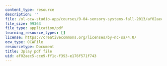 ```yaml
---
content_type: resource
description: ''
file: /ol-ocw-studio-app/courses/9-04-sensory-systems-fall-2013/af02aec5cce9ff1cf393e176f571f743_Z937cqa--P8.pdf
file_size: 99363
file_type: application/pdf
learning_resource_types: []
license: https://creativecommons.org/licenses/by-nc-sa/4.0/
ocw_type: OCWFile
resourcetype: Document
title: 3play pdf file
uid: af02aec5-cce9-ff1c-f393-e176f571f743
---
```

